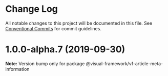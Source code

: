 # Change Log

All notable changes to this project will be documented in this file.
See [Conventional Commits](https://conventionalcommits.org) for commit guidelines.

# 1.0.0-alpha.7 (2019-09-30)

**Note:** Version bump only for package @visual-framework/vf-article-meta-information
